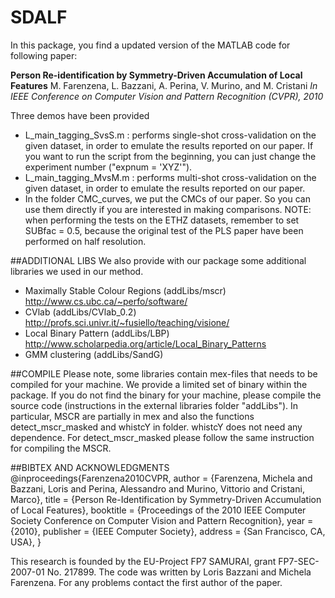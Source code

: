 SDALF
=====
In this package, you find a updated version of the MATLAB code for following paper:

**Person Re-identification by Symmetry-Driven Accumulation of Local Features**
M. Farenzena, L. Bazzani, A. Perina, V. Murino, and M. Cristani
*In IEEE Conference on Computer Vision and Pattern Recognition (CVPR), 2010*

Three demos have been provided
- L_main_tagging_SvsS.m : performs single-shot cross-validation on the given dataset, in order to emulate the 
		results reported on our paper. If you want to run the script from the beginning, 
		you can just change the experiment number ("expnum = 'XYZ'").
- L_main_tagging_MvsM.m : performs multi-shot cross-validation on the given dataset, in order to emulate the 
		results reported on our paper. 
- In the folder CMC_curves, we put the CMCs of our paper. So you can use them directly if you are 
		interested in making comparisons.
NOTE: when performing the tests on the ETHZ datasets, remember to set SUBfac = 0.5, because the original 
test of the PLS paper have been performed on half resolution.
		

##ADDITIONAL LIBS
We also provide with our package some additional libraries we used in our method. 
- Maximally Stable Colour Regions (addLibs/mscr) http://www.cs.ubc.ca/~perfo/software/
- CVlab (addLibs/CVlab_0.2) http://profs.sci.univr.it/~fusiello/teaching/visione/
- Local Binary Pattern (addLibs/LBP) http://www.scholarpedia.org/article/Local_Binary_Patterns
- GMM clustering (addLibs/SandG)


##COMPILE
Please note, some libraries contain mex-files that needs to be compiled for your machine. We provide 
a limited set of binary within the package. If you do not find the binary for your machine, please 
compile the source code (instructions in the external libraries folder "addLibs").
In particular, MSCR are partially in mex and also the functions detect_mscr_masked and whistcY in 
folder. whistcY does not need any dependence. For detect_mscr_masked please follow the same instruction 
for compiling the MSCR.


##BIBTEX AND ACKNOWLEDGMENTS
	@inproceedings{Farenzena2010CVPR,
	author = {Farenzena, Michela and Bazzani, Loris and Perina, Alessandro and Murino, Vittorio and Cristani, Marco},
	title = {Person Re-Identification by Symmetry-Driven Accumulation of Local Features},
	booktitle = {Proceedings of the 2010 IEEE Computer Society Conference on Computer Vision and Pattern Recognition},
	year = {2010},
	publisher = {IEEE Computer Society},
	address = {San Francisco, CA, USA},
	}

This research is founded by the EU-Project FP7 SAMURAI, grant FP7-SEC- 2007-01 No. 217899.
The code was written by Loris Bazzani and Michela Farenzena. For any problems contact 
the first author of the paper.

